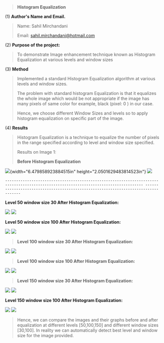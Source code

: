 > **Histogram Equalization**

(1) **Author's Name and Email.**

> Name: Sahil Mirchandani
>
> Email: <sahil.mirchandani@hotmail.com>

(2) **Purpose of the project:**

> To demonstrate Image enhancement technique known as Histogram
> Equalization at various levels and window sizes

(3) **Method**

> Implemented a standard Histogram Equalization algorithm at various
> levels and window sizes.
>
> The problem with standard histogram Equalization is that it equalizes
> the whole image which would be not appropriate if the image has many
> pixels of same color for example, black (pixel: 0 ) in our case.
>
> Hence, we choose different Window Sizes and levels so to apply
> histogram equalization on specific part of the image.

(4) **Results**

> Histogram Equalization is a technique to equalize the number of pixels
> in the range specified according to level and window size specified.
>
> Results on Image 1:
>
> **Before Histogram Equalization**

![](Code/guide_8bits.bmp){width="6.479858923884515in"
height="2.0501629483814523in"}
![](OutputImages/Initial_graph.jpg)

    ------------------------------------------------------------------------------------------------------------------------------------- -----------------------------------------------------------------------------------

**Level 50 window size 30 After Histogram Equalization:**

![](OutputImages/new_image_level_50_windowSize_30.jpg)
![](OutputImages/FinalGraph_level_50_windowSize_30.jpg)


**Level 50 window size 100 After Histogram Equalization:**

![](OutputImages/new_image_level_50_windowSize_100.jpg)
![](OutputImages/FinalGraph_level_50_windowSize_100.jpg)

> **Level 100 window size 30 After Histogram Equalization:**

![](OutputImages/new_image_level_100_windowSize_30.jpg)
![](OutputImages/FinalGraph_level_100_windowSize_30.jpg)


> **Level 100 window size 100 After Histogram Equalization:**

![](OutputImages/new_image_level_100_windowSize_100.jpg)
![](OutputImages/FinalGraph_level_100_windowSize_100.jpg)

> **Level 150 window size 30 After Histogram Equalization:**


![](OutputImages/new_image_level_150_windowSize_30.jpg)
![](OutputImages/FinalGraph_level_150_windowSize_30.jpg)

**Level 150 window size 100 After Histogram Equalization:**


![](OutputImages/new_image_level_150_windowSize_100.jpg)
![](OutputImages/FinalGraph_level_150_windowSize_100.jpg)

> Hence, we can compare the images and their graphs before and after
> equalization at different levels \[50,100,150\] and different window
> sizes \[30,100\]. In reality we can automatically detect best level
> and window size for the image provided.
